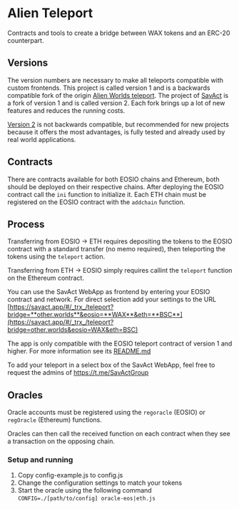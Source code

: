 # Alien Teleport

Contracts and tools to create a bridge between WAX tokens and an ERC-20 counterpart.

## Versions

The version numbers are necessary to make all teleports compatible with custom frontends. This project is called version 1 and is a backwards compatible fork of the origin [Alien Worlds teleport](https://github.com/Alien-Worlds/alienteleport). The project of [SavAct](https://github.com/SavAct/eosioteleport) is a fork of version 1 and is called version 2. Each fork brings up a lot of new features and reduces the running costs.

[Version 2](https://github.com/SavAct/eosioteleport) is not backwards compatible, but recommended for new projects because it offers the most advantages, is fully tested and already used by real world applications.

## Contracts

There are contracts available for both EOSIO chains and Ethereum, both should be deployed on their respective chains.
After deploying the EOSIO contract call the `ini` function to initialize it. Each ETH chain must be registered on the EOSIO contract with the `addchain` function.

## Process

Transferring from EOSIO -> ETH requires depositing the tokens to the EOSIO contract with a standard transfer (no memo required),
then teleporting the tokens using the `teleport` action.

Transferring from ETH -> EOSIO simply requires callint the `teleport` function on the Ethereum contract.

You can use the SavAct WebApp as frontend by entering your EOSIO contract and network. For direct selection add your settings to the URL
[https://savact.app/#/_trx_/teleport?bridge=**other.worlds**&eosio=**WAX**&eth=**BSC**](https://savact.app/#/_trx_/teleport?bridge=other.worlds&eosio=WAX&eth=BSC)

The app is only compatible with the EOSIO teleport contract of version 1 and higher. For more information see its [README.md](./contracts/teleporteos/README.md)

To add your teleport in a select box of the SavAct WebApp, feel free to request the admins of https://t.me/SavActGroup

## Oracles

Oracle accounts must be registered using the `regoracle` (EOSIO) or `regOracle` (Ethereum) functions.

Oracles can then call the received function on each contract when they see a transaction on the opposing chain.

### Setup and running

1. Copy config-example.js to config.js
2. Change the configuration settings to match your tokens
3. Start the oracle using the following command `CONFIG=./[path/to/config] oracle-eos|eth.js`
